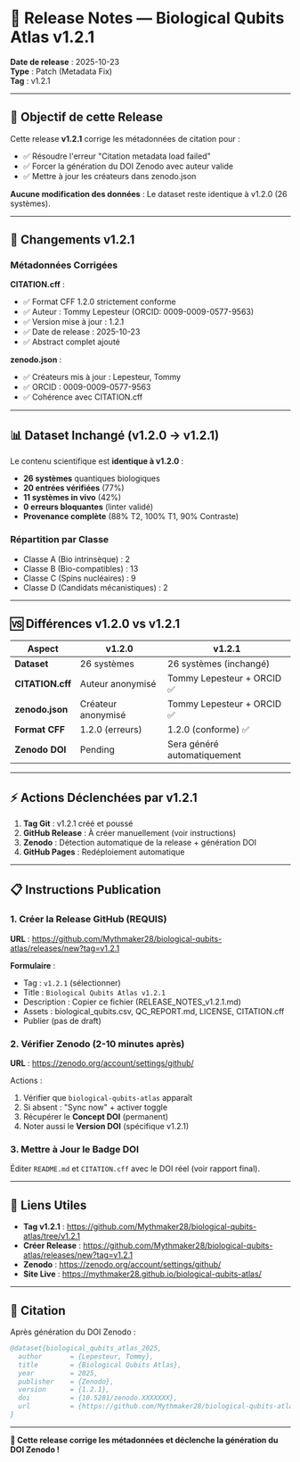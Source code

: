# 🔧 Release Notes — Biological Qubits Atlas v1.2.1

**Date de release** : 2025-10-23  
**Type** : Patch (Metadata Fix)  
**Tag** : v1.2.1

---

## 🎯 Objectif de cette Release

Cette release **v1.2.1** corrige les métadonnées de citation pour :
- ✅ Résoudre l'erreur "Citation metadata load failed"
- ✅ Forcer la génération du DOI Zenodo avec auteur valide
- ✅ Mettre à jour les créateurs dans zenodo.json

**Aucune modification des données** : Le dataset reste identique à v1.2.0 (26 systèmes).

---

## 🔧 Changements v1.2.1

### Métadonnées Corrigées

**CITATION.cff** :
- ✅ Format CFF 1.2.0 strictement conforme
- ✅ Auteur : Tommy Lepesteur (ORCID: 0009-0009-0577-9563)
- ✅ Version mise à jour : 1.2.1
- ✅ Date de release : 2025-10-23
- ✅ Abstract complet ajouté

**zenodo.json** :
- ✅ Créateurs mis à jour : Lepesteur, Tommy
- ✅ ORCID : 0009-0009-0577-9563
- ✅ Cohérence avec CITATION.cff

---

## 📊 Dataset Inchangé (v1.2.0 → v1.2.1)

Le contenu scientifique est **identique à v1.2.0** :

- **26 systèmes** quantiques biologiques
- **20 entrées vérifiées** (77%)
- **11 systèmes in vivo** (42%)
- **0 erreurs bloquantes** (linter validé)
- **Provenance complète** (88% T2, 100% T1, 90% Contraste)

### Répartition par Classe
- Classe A (Bio intrinsèque) : 2
- Classe B (Bio-compatibles) : 13
- Classe C (Spins nucléaires) : 9
- Classe D (Candidats mécanistiques) : 2

---

## 🆚 Différences v1.2.0 vs v1.2.1

| Aspect | v1.2.0 | v1.2.1 |
|--------|--------|--------|
| **Dataset** | 26 systèmes | 26 systèmes (inchangé) |
| **CITATION.cff** | Auteur anonymisé | Tommy Lepesteur + ORCID ✅ |
| **zenodo.json** | Créateur anonymisé | Tommy Lepesteur + ORCID ✅ |
| **Format CFF** | 1.2.0 (erreurs) | 1.2.0 (conforme) ✅ |
| **Zenodo DOI** | Pending | Sera généré automatiquement |

---

## ⚡ Actions Déclenchées par v1.2.1

1. **Tag Git** : v1.2.1 créé et poussé
2. **GitHub Release** : À créer manuellement (voir instructions)
3. **Zenodo** : Détection automatique de la release + génération DOI
4. **GitHub Pages** : Redéploiement automatique

---

## 📋 Instructions Publication

### 1. Créer la Release GitHub (REQUIS)

**URL** : https://github.com/Mythmaker28/biological-qubits-atlas/releases/new?tag=v1.2.1

**Formulaire** :
- Tag : `v1.2.1` (sélectionner)
- Title : `Biological Qubits Atlas v1.2.1`
- Description : Copier ce fichier (RELEASE_NOTES_v1.2.1.md)
- Assets : biological_qubits.csv, QC_REPORT.md, LICENSE, CITATION.cff
- Publier (pas de draft)

### 2. Vérifier Zenodo (2-10 minutes après)

**URL** : https://zenodo.org/account/settings/github/

Actions :
1. Vérifier que `biological-qubits-atlas` apparaît
2. Si absent : "Sync now" + activer toggle
3. Récupérer le **Concept DOI** (permanent)
4. Noter aussi le **Version DOI** (spécifique v1.2.1)

### 3. Mettre à Jour le Badge DOI

Éditer `README.md` et `CITATION.cff` avec le DOI réel (voir rapport final).

---

## 🔗 Liens Utiles

- **Tag v1.2.1** : https://github.com/Mythmaker28/biological-qubits-atlas/tree/v1.2.1
- **Créer Release** : https://github.com/Mythmaker28/biological-qubits-atlas/releases/new?tag=v1.2.1
- **Zenodo** : https://zenodo.org/account/settings/github/
- **Site Live** : https://mythmaker28.github.io/biological-qubits-atlas/

---

## 📧 Citation

Après génération du DOI Zenodo :

```bibtex
@dataset{biological_qubits_atlas_2025,
  author       = {Lepesteur, Tommy},
  title        = {Biological Qubits Atlas},
  year         = 2025,
  publisher    = {Zenodo},
  version      = {1.2.1},
  doi          = {10.5281/zenodo.XXXXXXX},
  url          = {https://github.com/Mythmaker28/biological-qubits-atlas}
}
```

---

**🎉 Cette release corrige les métadonnées et déclenche la génération du DOI Zenodo !**

